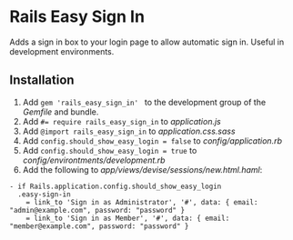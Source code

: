 # Rails Easy Sign In

Adds a sign in box to your login page to allow automatic sign in. Useful in development environments.

## Installation

  1. Add ```gem 'rails_easy_sign_in' ``` to the development group of the _Gemfile_ and bundle.
  2. Add ```#= require rails_easy_sign_in``` to _application.js_
  3. Add ```@import rails_easy_sign_in``` to _application.css.sass_
  4. Add ```config.should_show_easy_login = false``` to _config/application.rb_
  5. Add ```config.should_show_easy_login = true``` to _config/environtments/development.rb_
  6. Add the following to _app/views/devise/sessions/new.html.haml_:

```
- if Rails.application.config.should_show_easy_login
  .easy-sign-in
    = link_to 'Sign in as Administrator', '#', data: { email: "admin@example.com", password: "password" }
    = link_to 'Sign in as Member', '#', data: { email: "member@example.com", password: "password" }
```
